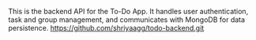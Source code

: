 This is the backend API for the To-Do App. It handles user authentication, task and group management, and communicates with MongoDB for data persistence.
https://github.com/shriyaagg/todo-backend.git
